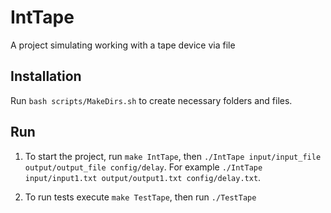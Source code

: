# IntTape
A project simulating working with a tape device via file

## Installation
Run ```bash scripts/MakeDirs.sh``` to create necessary folders and files.

## Run
1. To start the project, run ```make IntTape```,
    then ```./IntTape input/input_file output/output_file config/delay```.
    For example ```./IntTape input/input1.txt output/output1.txt config/delay.txt```.

2. To run tests execute ```make TestTape```, then run ```./TestTape```